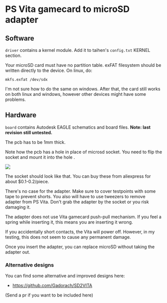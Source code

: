# PS Vita gamecard to microSD adapter

## Software

`driver` contains a kernel module. Add it to taihen's `config.txt` KERNEL section.

Your microSD card must have no partition table. exFAT filesystem should be written directly to the device. On linux, do:

```
mkfs.exfat /dev/sdx
```

I'm not sure how to do the same on windows. After that, the card still works on both linux and windows, however other devices might have some problems.

## Hardware

`board` contains Autodesk EAGLE schematics and board files. **Note: last revision still untested.**

The pcb has to be 1mm thick.

Note how the pcb has a hole in place of microsd socket. You need to flip the socket and mount it into the hole .

![](https://i.imgur.com/5X5qVBu.jpg)

The socket should look like that. You can buy these from aliexpress for about $0.1-0.2/piece.

There's no case for the adapter. Make sure to cover testpoints with some tape to prevent shorts. You also will have to use tweezers to remove adapter from PS Vita. Don't grab the adapter by the socket or you risk damaging it.

The adapter does not use Vita gamecard push-pull mechanism. If you feel a spring while inserting it, this means you are inserting it wrong.

If you accidentally short contacts, the Vita will power off. However, in my testing, this does not seem to cause any permanent damage.

Once you insert the adapter, you can replace microSD without taking the adapter out.

### Alternative designs

You can find some alternative and improved designs here:

* https://github.com/Gadorach/SD2VITA

(Send a pr if you want to be included here)

